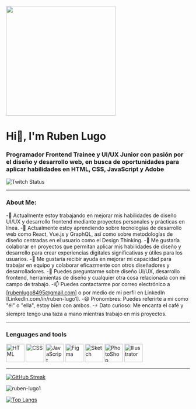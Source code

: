 <div id="header" aline="center">
<img src="https://media.giphy.com/media/NS5ozvzX0JPELDRerJ/giphy.gif" width="300"/>
</div>
<h1 aline="center">Hi👋, I'm Ruben Lugo</h1>
<h3 aline="center">Programador Frontend Trainee y UI/UX Junior con pasión por el diseño y desarrollo web, en busca de oportunidades para aplicar habilidades en HTML, CSS, JavaScript y Adobe</h3>

<div id="badges" aline="center">
    <img alt="Twitch Status" src="https://img.shields.io/twitch/status/Ruben?color=green&style=plastic">
</div>

---

### About Me:

-🔭 Actualmente estoy trabajando en mejorar mis habilidades de diseño UI/UX y desarrollo frontend mediante proyectos personales y prácticas en línea.
-🌱 Actualmente estoy aprendiendo sobre tecnologías de desarrollo web como React, Vue.js y GraphQL, así como sobre metodologías de diseño centradas en el usuario como el Design Thinking.
-👯 Me gustaría colaborar en proyectos que permitan aplicar mis habilidades de diseño y desarrollo para crear experiencias digitales significativas y útiles para los usuarios.
-🤔 Me gustaría recibir ayuda en mejorar mi capacidad para trabajar en equipo y colaborar       eficazmente con otros diseñadores y desarrolladores.
-💬 Puedes preguntarme sobre diseño UI/UX, desarrollo frontend, herramientas de diseño y cualquier otra cosa relacionada con mi campo de trabajo.
-📫 Puedes contactarme por correo electrónico a [rubenlugo8495@gmail.com] o por medio de mi perfil en LinkedIn [LinkedIn.com/in/ruben-lugo1].
-😄 Pronombres: Puedes referirte a mí como "él" o "ella", estoy bien con ambos.
-⚡  Dato curioso: Me encanta el café y siempre tengo una taza a mano mientras trabajo en mis proyectos.

---

<div aline="left">
    <h3>Lenguages and tools</h3>
<div>
<img src="icons8-html-5-48.png" title="HTML" alt="HTML" width="50" height="50"/>
<img src="icons8-css3-48.png" title="CSS" alt="CSS" width="50" height="50"/>
<img src="icons8-javascript-48.png" title="JavaScript" alt="JavaScript" width="50" height="50"/>
<img src="icons8-figma-48.png" title="Figma" alt="Figma" width="50" height="50"/>
<img src="icons8-sketch-100.png" title="Sketch" alt="Sketch" width="50" height="50"/>
<img src="icons8-adobe-photoshop-48.png" title="PhotoShop" alt="PhotoShop" width="50" height="50"/>
<img src="AdobeStock_376691027_Preview_Editorial_Use_Only.ai" title="Illustrator" alt="Illustrator" width="50" height="50"/>
</div>

---

[![GitHub Streak](https://streak-stats.demolab.com?user=&theme=radical&hide_border=verdadero&locale=es&date_format=M%20j%5B%2C%20Y%5D)](https://git.io/streak-stats)

![ruben-lugo1](https://github-readme-stats.vercel.app/api?username=ruben-lugo1&show_icons=true&theme=radical)

[![Top Langs](https://github-readme-stats.vercel.app/api/top-langs/?username=ruben-lugo1&hide_progress=true)](https://github.com/anuraghazra/github-readme-stats)
